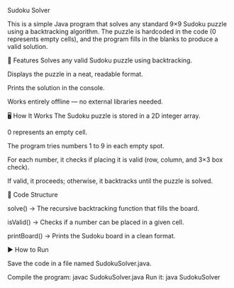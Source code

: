 Sudoku Solver 

This is a simple Java program that solves any standard 9×9 Sudoku puzzle using a backtracking algorithm.
The puzzle is hardcoded in the code (0 represents empty cells), and the program fills in the blanks to produce a valid solution.

📌 Features
Solves any valid Sudoku puzzle using backtracking.

Displays the puzzle in a neat, readable format.

Prints the solution in the console.

Works entirely offline — no external libraries needed.

🖥️ How It Works
The Sudoku puzzle is stored in a 2D integer array.

0 represents an empty cell.

The program tries numbers 1 to 9 in each empty spot.

For each number, it checks if placing it is valid (row, column, and 3×3 box check).

If valid, it proceeds; otherwise, it backtracks until the puzzle is solved.

📂 Code Structure

solve() → The recursive backtracking function that fills the board.

isValid() → Checks if a number can be placed in a given cell.

printBoard() → Prints the Sudoku board in a clean format.

▶️ How to Run

Save the code in a file named SudokuSolver.java.

Compile the program:
javac SudokuSolver.java
Run it:
java SudokuSolver
